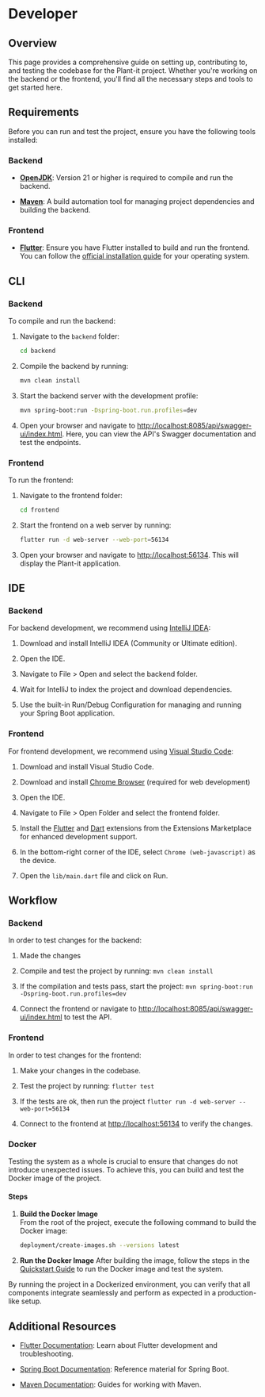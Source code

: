 # Developer
## Overview  
This page provides a comprehensive guide on setting up, contributing to, and testing the codebase for the Plant-it project. Whether you're working on the backend or the frontend, you'll find all the necessary steps and tools to get started here.

## Requirements  
Before you can run and test the project, ensure you have the following tools installed:

### Backend

- **[OpenJDK](https://openjdk.org/)**: Version 21 or higher is required to compile and run the backend.  

- **[Maven](https://maven.apache.org/)**: A build automation tool for managing project dependencies and building the backend.  

### Frontend  

- **[Flutter](https://flutter.dev/)**: Ensure you have Flutter installed to build and run the frontend. You can follow the [official installation guide](https://flutter.dev/docs/get-started/install) for your operating system.

## CLI
### Backend
To compile and run the backend:  

1. Navigate to the `backend` folder:  
   ```bash  
   cd backend
   ```

2.	Compile the backend by running:
    ```bash  
    mvn clean install
    ```

3.	Start the backend server with the development profile:
    ```bash
    mvn spring-boot:run -Dspring-boot.run.profiles=dev
    ```

4.	Open your browser and navigate to [http://localhost:8085/api/swagger-ui/index.html](http://localhost:8085/api/swagger-ui/index.html). Here, you can view the API's Swagger documentation and test the endpoints.

### Frontend
To run the frontend:

1.	Navigate to the frontend folder:
    ```bash
    cd frontend
    ```

2.	Start the frontend on a web server by running:
    ```bash
    flutter run -d web-server --web-port=56134
    ```

3.	Open your browser and navigate to [http://localhost:56134](http://localhost:56134). This will display the Plant-it application.

## IDE
### Backend
For backend development, we recommend using [IntelliJ IDEA](https://www.jetbrains.com/idea/):

1.	Download and install IntelliJ IDEA (Community or Ultimate edition).

2.	Open the IDE.

3.	Navigate to File > Open and select the backend folder.

4.	Wait for IntelliJ to index the project and download dependencies.

5.	Use the built-in Run/Debug Configuration for managing and running your Spring Boot application.

### Frontend
For frontend development, we recommend using [Visual Studio Code](https://code.visualstudio.com/):

1.	Download and install Visual Studio Code.

2. Download and install [Chrome Browser](https://www.google.com/chrome/) (required for web development)

2.	Open the IDE.

3.	Navigate to File > Open Folder and select the frontend folder.

4.	Install the [Flutter](https://marketplace.visualstudio.com/items?itemName=Dart-Code.flutter) and [Dart](https://marketplace.visualstudio.com/items?itemName=Dart-Code.dart-code) extensions from the Extensions Marketplace for enhanced development support.

6. In the bottom-right corner of the IDE, select `Chrome (web-javascript)` as the device.

5.	Open the `lib/main.dart` file and click on Run.

## Workflow

### Backend
In order to test changes for the backend:

1. Made the changes

2. Compile and test the project by running: `mvn clean install`

3. If the compilation and tests pass, start the project: `mvn spring-boot:run -Dspring-boot.run.profiles=dev`

4. Connect the frontend or navigate to [http://localhost:8085/api/swagger-ui/index.html](http://localhost:8085/api/swagger-ui/index.html) to test the API.

### Frontend
In order to test changes for the frontend:

1. Make your changes in the codebase.

2. Test the project by running: `flutter test`

3. If the tests are ok, then run the project `flutter run -d web-server --web-port=56134`

4. Connect to the frontend at [http://localhost:56134](http://localhost:56134) to verify the changes.

### Docker  

Testing the system as a whole is crucial to ensure that changes do not introduce unexpected issues. To achieve this, you can build and test the Docker image of the project.  

#### Steps  

1. **Build the Docker Image**  
   From the root of the project, execute the following command to build the Docker image:  
   ```bash  
   deployment/create-images.sh --versions latest  
   ```

2. **Run the Docker Image**
    After building the image, follow the steps in the [Quickstart Guide](https://docs.plant-it.org/latest/server-installation/#quickstart) to run the Docker image and test the system.

By running the project in a Dockerized environment, you can verify that all components integrate seamlessly and perform as expected in a production-like setup.

## Additional Resources

*	[Flutter Documentation](https://docs.flutter.dev/): Learn about Flutter development and troubleshooting.

*	[Spring Boot Documentation](https://spring.io/quickstart): Reference material for Spring Boot.

*	[Maven Documentation](https://maven.apache.org/index.html): Guides for working with Maven.
